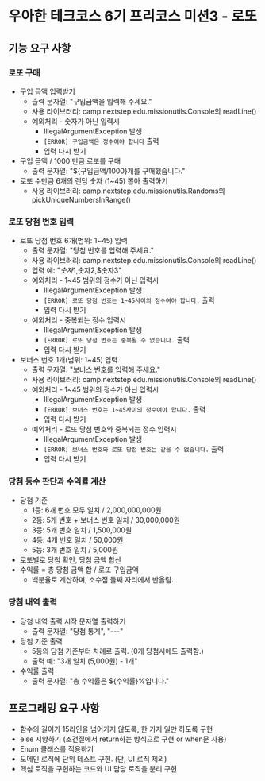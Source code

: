 # 우아한 테크코스 6기 프리코스 미션3 - 로또

## 기능 요구 사항

### 로또 구매
- 구입 금액 입력받기
  - 출력 문자열: "구입금액을 입력해 주세요."
  - 사용 라이브러리: camp.nextstep.edu.missionutils.Console의 readLine()
  - 예외처리 - 숫자가 아닌 입력시 
    - IllegalArgumentException 발생
    - `[ERROR] 구입금액은 정수여야 합니다` 출력
    - 입력 다시 받기
- 구입 금액 / 1000 만큼 로또를 구매
  - 출력 문자열: "${구입금액/1000}개를 구매했습니다."
- 로또 수만큼 6개의 랜덤 숫자 (1~45) 뽑아 출력하기
  - 사용 라이브러리: camp.nextstep.edu.missionutils.Randoms의 pickUniqueNumbersInRange()

### 로또 당첨 번호 입력
- 로또 당첨 번호 6개(범위: 1~45) 입력
  - 출력 문자열: "당첨 번호를 입력해 주세요."
  - 사용 라이브러리: camp.nextstep.edu.missionutils.Console의 readLine()
  - 입력 예: "$숫자1,$숫자2,$숫자3"
  - 예외처리 - 1~45 범위의 정수가 아닌 입력시
    - IllegalArgumentException 발생
    - `[ERROR] 로또 당첨 번호는 1~45사이의 정수여야 합니다.` 출력
    - 입력 다시 받기
  - 예외처리 - 중복되는 정수 입력시
    - IllegalArgumentException 발생
    - `[ERROR] 로또 당첨 번호는 중복될 수 없습니다.` 출력
    - 입력 다시 받기
- 보너스 번호 1개(범위: 1~45) 입력
  - 출력 문자열: "보너스 번호를 입력해 주세요."
  - 사용 라이브러리: camp.nextstep.edu.missionutils.Console의 readLine()
  - 예외처리 - 1~45 범위의 정수가 아닌 입력시
    - IllegalArgumentException 발생
    - `[ERROR] 보너스 번호는 1~45사이의 정수여야 합니다.` 출력
    - 입력 다시 받기
  - 예외처리 - 로또 당첨 번호와 중복되는 정수 입력시
    - IllegalArgumentException 발생
    - `[ERROR] 보너스 번호와 로또 당첨 번호는 같을 수 없습니다.` 출력
    - 입력 다시 받기

### 당첨 등수 판단과 수익률 계산
- 당첨 기준
  - 1등: 6개 번호 모두 일치 / 2,000,000,000원
  - 2등: 5개 번호 + 보너스 번호 일치 / 30,000,000원
  - 3등: 5개 번호 일치 / 1,500,000원
  - 4등: 4개 번호 일치 / 50,000원
  - 5등: 3개 번호 일치 / 5,000원
- 로또별로 당첨 확인, 당첨 금액 합산
- 수익률 = 총 당첨 금액 합 / 로또 구입금액
  - 백분율로 계산하며, 소수점 둘째 자리에서 반올림.

### 당첨 내역 출력
- 당첨 내역 출력 시작 문자열 출력하기
  - 출력 문자열: "당첨 통계", "---"
- 당첨 기준 출력
  - 5등의 당첨 기준부터 차례로 출력. (0개 당첨시에도 출력함.)
  - 출력 예: "3개 일치 (5,000원) - 1개"
- 수익률 출력
  - 출력 문자열: "총 수익률은 ${수익률}%입니다."

## 프로그래밍 요구 사항
- 함수의 길이가 15라인을 넘어가지 않도록, 한 가지 일만 하도록 구현
- else 지양하기 (조건절에서 return하는 방식으로 구현 or when문 사용)
- Enum 클래스를 적용하기
- 도메인 로직에 단위 테스트 구현. (단, UI 로직 제외)
- 핵심 로직을 구현하는 코드와 UI 담당 로직을 분리 구현